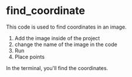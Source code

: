 # find_coordinate

This code is used to find coordinates in an image. 
1. Add the image inside of the project
2. change the name of the image in the code
3. Run
4. Place points 

In the terminal, you'll find the coordinates.
